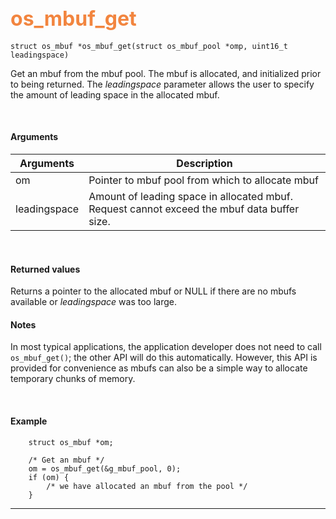 ## <font color="#F2853F" style="font-size:24pt">os_mbuf_get</font>

```no-highlight
struct os_mbuf *os_mbuf_get(struct os_mbuf_pool *omp, uint16_t leadingspace)
```

Get an mbuf from the mbuf pool. The mbuf is allocated, and initialized prior to being returned. The *leadingspace* parameter allows the user to specify the amount of leading space in the allocated mbuf.


<br>

#### Arguments

| Arguments | Description |
|-----------|-------------|
| om | Pointer to mbuf pool from which to allocate mbuf |
| leadingspace | Amount of leading space in allocated mbuf. Request cannot exceed the mbuf data buffer size. |

<br>

#### Returned values

Returns a pointer to the allocated mbuf or NULL if there are no mbufs available or *leadingspace* was too large.
<br>

#### Notes
In most typical applications, the application developer does not need to call `os_mbuf_get()`; the other API will do this automatically. However, this API is provided for convenience as mbufs can also be a simple way to allocate temporary chunks of memory.

<br>

#### Example

```no-highlight
	struct os_mbuf *om;

    /* Get an mbuf */
    om = os_mbuf_get(&g_mbuf_pool, 0);
    if (om) {
        /* we have allocated an mbuf from the pool */
    }
```

---------------------
